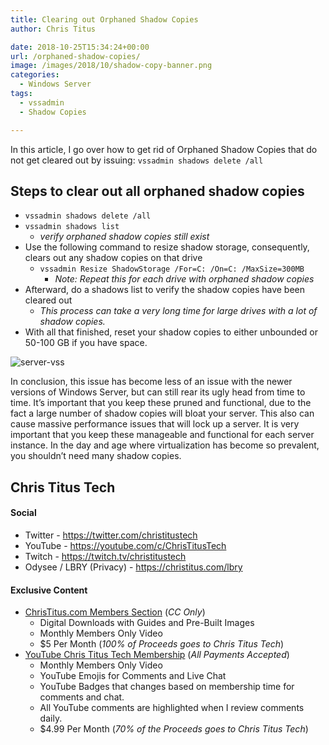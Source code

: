 ```yaml
---
title: Clearing out Orphaned Shadow Copies
author: Chris Titus

date: 2018-10-25T15:34:24+00:00
url: /orphaned-shadow-copies/
image: /images/2018/10/shadow-copy-banner.png
categories:
  - Windows Server
tags:
  - vssadmin
  - Shadow Copies

---
```

In this article, I go over how to get rid of Orphaned Shadow Copies that do not get cleared out by issuing: `vssadmin shadows delete /all` <!--more-->

## Steps to clear out all orphaned shadow copies

  * `vssadmin shadows delete /all`
  * `vssadmin shadows list` 
      * _verify orphaned shadow copies still exist_
  * Use the following command to resize shadow storage, consequently, clears out any shadow copies on that drive 
      * `vssadmin Resize ShadowStorage /For=C: /On=C: /MaxSize=300MB` 
          * _Note: Repeat this for each drive with orphaned shadow copies_
  * Afterward, do a shadows list to verify the shadow copies have been cleared out 
      * _This process can take a very long time for large drives with a lot of shadow copies._
  * With all that finished, reset your shadow copies to either unbounded or 50-100 GB if you have space.

![server-vss](/images/2018/10/shadow-copies.png)

In conclusion, this issue has become less of an issue with the newer versions of Windows Server, but can still rear its ugly head from time to time. It&#8217;s important that you keep these pruned and functional, due to the fact a large number of shadow copies will bloat your server. This also can cause massive performance issues that will lock up a server. It is very important that you keep these manageable and functional for each server instance. In the day and age where virtualization has become so prevalent, you shouldn&#8217;t need many shadow copies.

## Chris Titus Tech

#### Social

- Twitter - <https://twitter.com/christitustech>
- YouTube - <https://youtube.com/c/ChrisTitusTech>
- Twitch - <https://twitch.tv/christitustech>
- Odysee / LBRY (Privacy) - <https://christitus.com/lbry>

#### Exclusive Content

- [ChrisTitus.com Members Section][1] (_CC Only_)
  - Digital Downloads with Guides and Pre-Built Images
  - Monthly Members Only Video
  - $5 Per Month (_100% of Proceeds goes to Chris Titus Tech_)
- [YouTube Chris Titus Tech Membership][2] (_All Payments Accepted_)
  - Monthly Members Only Video
  - YouTube Emojis for Comments and Live Chat
  - YouTube Badges that changes based on membership time for comments and chat.
  - All YouTube comments are highlighted when I review comments daily. 
  - $4.99 Per Month (_70% of the Proceeds goes to Chris Titus Tech_)

 [1]: https://portal.christitus.com
 [2]: https://christitus.com/join